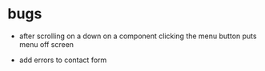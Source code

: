 # bugs

- after scrolling on a down on a component clicking the menu button puts menu off screen

- add errors to contact form